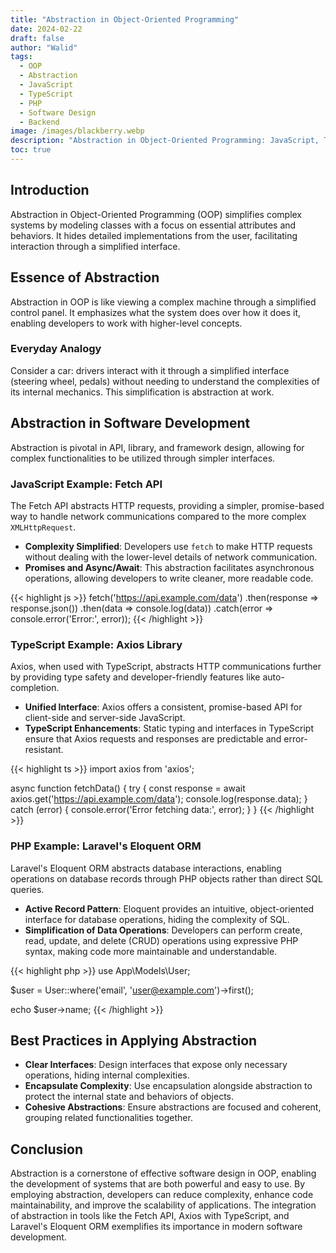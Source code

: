 ```yaml
---
title: "Abstraction in Object-Oriented Programming"
date: 2024-02-22
draft: false
author: "Walid"
tags:
  - OOP
  - Abstraction
  - JavaScript
  - TypeScript
  - PHP
  - Software Design
  - Backend
image: /images/blackberry.webp
description: "Abstraction in Object-Oriented Programming: JavaScript, TypeScript, and PHP."
toc: true
---
```


## Introduction

Abstraction in Object-Oriented Programming (OOP) simplifies complex systems by modeling classes with a focus on essential attributes and behaviors. It hides detailed implementations from the user, facilitating interaction through a simplified interface.

## Essence of Abstraction

Abstraction in OOP is like viewing a complex machine through a simplified control panel. It emphasizes what the system does over how it does it, enabling developers to work with higher-level concepts.

### Everyday Analogy

Consider a car: drivers interact with it through a simplified interface (steering wheel, pedals) without needing to understand the complexities of its internal mechanics. This simplification is abstraction at work.

## Abstraction in Software Development

Abstraction is pivotal in API, library, and framework design, allowing for complex functionalities to be utilized through simpler interfaces.

### JavaScript Example: Fetch API

The Fetch API abstracts HTTP requests, providing a simpler, promise-based way to handle network communications compared to the more complex `XMLHttpRequest`.

- **Complexity Simplified**: Developers use `fetch` to make HTTP requests without dealing with the lower-level details of network communication.
- **Promises and Async/Await**: This abstraction facilitates asynchronous operations, allowing developers to write cleaner, more readable code.

{{< highlight js >}}
fetch('https://api.example.com/data')
  .then(response => response.json())
  .then(data => console.log(data))
  .catch(error => console.error('Error:', error));
{{< /highlight >}}

### TypeScript Example: Axios Library

Axios, when used with TypeScript, abstracts HTTP communications further by providing type safety and developer-friendly features like auto-completion.

- **Unified Interface**: Axios offers a consistent, promise-based API for client-side and server-side JavaScript.
- **TypeScript Enhancements**: Static typing and interfaces in TypeScript ensure that Axios requests and responses are predictable and error-resistant.

{{< highlight ts >}}
import axios from 'axios';

async function fetchData() {
  try {
    const response = await axios.get('https://api.example.com/data');
    console.log(response.data);
  } catch (error) {
    console.error('Error fetching data:', error);
  }
}
{{< /highlight >}}

### PHP Example: Laravel's Eloquent ORM

Laravel's Eloquent ORM abstracts database interactions, enabling operations on database records through PHP objects rather than direct SQL queries.

- **Active Record Pattern**: Eloquent provides an intuitive, object-oriented interface for database operations, hiding the complexity of SQL.
- **Simplification of Data Operations**: Developers can perform create, read, update, and delete (CRUD) operations using expressive PHP syntax, making code more maintainable and understandable.

{{< highlight php >}}
use App\Models\User;

$user = User::where('email', 'user@example.com')->first();

echo $user->name;
{{< /highlight >}}

## Best Practices in Applying Abstraction

- **Clear Interfaces**: Design interfaces that expose only necessary operations, hiding internal complexities.
- **Encapsulate Complexity**: Use encapsulation alongside abstraction to protect the internal state and behaviors of objects.
- **Cohesive Abstractions**: Ensure abstractions are focused and coherent, grouping related functionalities together.

## Conclusion

Abstraction is a cornerstone of effective software design in OOP, enabling the development of systems that are both powerful and easy to use. By employing abstraction, developers can reduce complexity, enhance code maintainability, and improve the scalability of applications. The integration of abstraction in tools like the Fetch API, Axios with TypeScript, and Laravel's Eloquent ORM exemplifies its importance in modern software development.

